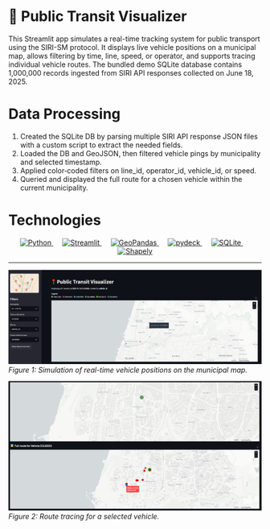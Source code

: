 # 📍 Public Transit Visualizer
This Streamlit app simulates a real-time tracking system for public transport using the SIRI-SM protocol. It displays live vehicle positions on a municipal map, allows filtering by time, line, speed, or operator, and supports tracing individual vehicle routes. The bundled demo SQLite database contains 1,000,000 records ingested from SIRI API responses collected on June 18, 2025.

# Data Processing
1. Created the SQLite DB by parsing multiple SIRI API response JSON files with a custom script to extract the needed fields.
2. Loaded the DB and GeoJSON, then filtered vehicle pings by municipality and selected timestamp.
3. Applied color‐coded filters on line_id, operator_id, vehicle_id, or speed.
4. Queried and displayed the full route for a chosen vehicle within the current municipality.

# Technologies
<p align="center">
  <a href="https://www.python.org/">
    <img src="https://img.shields.io/badge/Python-3.11-blue?logo=python" alt="Python" />
  </a>&emsp;
  <a href="https://streamlit.io/">
    <img src="https://img.shields.io/badge/Streamlit-1.46.1-orange?logo=streamlit" alt="Streamlit" />
  </a>&emsp;
  <a href="https://geopandas.org/">
    <img src="https://img.shields.io/badge/GeoPandas-1.1.1-teal?logo=geopandas" alt="GeoPandas" />
  </a>&emsp;
  <a href="https://pydeck.gl/">
    <img src="https://img.shields.io/badge/pydeck-0.9.1-blue?logo=deckdotgl" alt="pydeck" />
  </a>&emsp;
  <a href="https://sqlite.org/">
    <img src="https://img.shields.io/badge/SQLite-3.42-lightgrey?logo=sqlite" alt="SQLite" />
  </a>&emsp;
  <a href="https://shapely.readthedocs.io/">
    <img src="https://img.shields.io/badge/Shapely-2.1.1-green" alt="Shapely" />
  </a>
</p>

---

![Main View](assets/main_view.png)  
*Figure 1: Simulation of real-time vehicle positions on the municipal map.*

![Route Tracing View](assets/route_tracing_view.png)  
*Figure 2: Route tracing for a selected vehicle.*